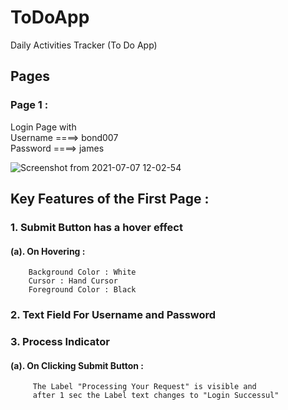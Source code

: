 # ToDoApp

Daily Activities Tracker (To Do App)

 ## Pages  
   ### Page 1 :
   Login Page with <br>
    Username ====> bond007 <br>
    Password ====> james <br>
    

![Screenshot from 2021-07-07 12-02-54](https://user-images.githubusercontent.com/67573209/124711233-71b91c80-df1b-11eb-959e-19961ab93d3a.png)



## Key Features of the First Page :
### 1. Submit Button has a hover effect <br>
   #### (a). On Hovering : <br>
        Background Color : White 
        Cursor : Hand Cursor 
        Foreground Color : Black 
### 2. Text Field For Username and Password
### 3. Process Indicator 
  #### (a). On Clicking Submit Button :
         The Label "Processing Your Request" is visible and  
         after 1 sec the Label text changes to "Login Successul"
